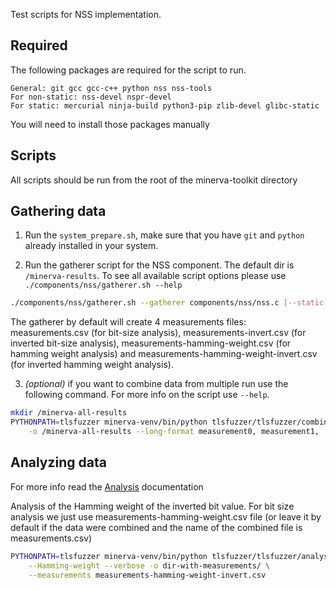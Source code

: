 Test scripts for NSS implementation.

## Required

The following packages are required for the script to run.

    General: git gcc gcc-c++ python nss nss-tools
    For non-static: nss-devel nspr-devel
    For static: mercurial ninja-build python3-pip zlib-devel glibc-static

You will need to install those packages manually

## Scripts

All scripts should be run from the root of the minerva-toolkit directory

## Gathering data

1) Run the `system_prepare.sh`, make sure that you have `git` and `python`
already installed in your system.

2) Run the gatherer script for the NSS component. The default dir is
`/minerva-results`. To see all available script options please use
`./components/nss/gatherer.sh --help`

```bash
./components/nss/gatherer.sh --gatherer components/nss/nss.c [--static]
```

The gatherer by default will create 4 measurements files: measurements.csv
(for bit-size analysis), measurements-invert.csv (for inverted
bit-size analysis), measurements-hamming-weight.csv (for hamming weight
analysis) and measurements-hamming-weight-invert.csv (for inverted hamming
weight analysis).

3) *(optional)* if you want to combine data from multiple run use the following
command. For more info on the script use `--help`.

```bash
mkdir /minerva-all-results
PYTHONPATH=tlsfuzzer minerva-venv/bin/python tlsfuzzer/tlsfuzzer/combine.py \
    -o /minerva-all-results --long-format measurement0, measurement1, ...
```

## Analyzing data

For more info read the [Analysis](minerva-toolkit/blob/main/docs/Analysis.md)
documentation

Analysis of the Hamming weight of the inverted bit value. For bit size analysis
we just use measurements-hamming-weight.csv file (or leave it by default if the
data were combined and the name of the combined file is measurements.csv)

```bash
PYTHONPATH=tlsfuzzer minerva-venv/bin/python tlsfuzzer/tlsfuzzer/analysis.py \
    --Hamming-weight --verbose -o dir-with-measurements/ \
    --measurements measurements-hamming-weight-invert.csv
```